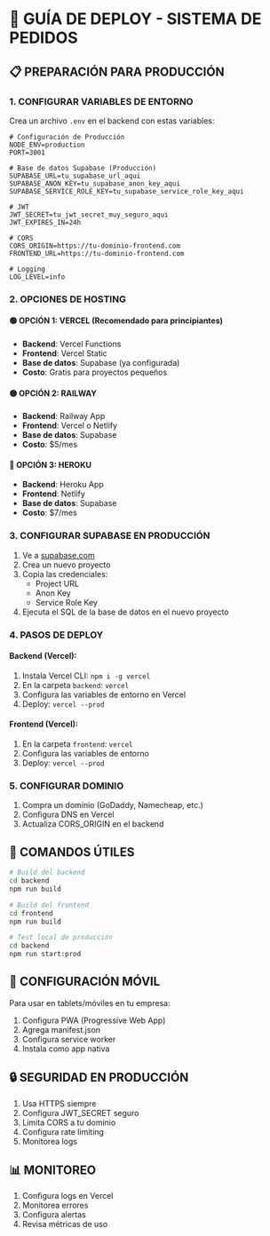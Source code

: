 # 🚀 GUÍA DE DEPLOY - SISTEMA DE PEDIDOS

## 📋 PREPARACIÓN PARA PRODUCCIÓN

### 1. CONFIGURAR VARIABLES DE ENTORNO

Crea un archivo `.env` en el backend con estas variables:

```env
# Configuración de Producción
NODE_ENV=production
PORT=3001

# Base de datos Supabase (Producción)
SUPABASE_URL=tu_supabase_url_aqui
SUPABASE_ANON_KEY=tu_supabase_anon_key_aqui
SUPABASE_SERVICE_ROLE_KEY=tu_supabase_service_role_key_aqui

# JWT
JWT_SECRET=tu_jwt_secret_muy_seguro_aqui
JWT_EXPIRES_IN=24h

# CORS
CORS_ORIGIN=https://tu-dominio-frontend.com
FRONTEND_URL=https://tu-dominio-frontend.com

# Logging
LOG_LEVEL=info
```

### 2. OPCIONES DE HOSTING

#### 🟢 OPCIÓN 1: VERCEL (Recomendado para principiantes)
- **Backend**: Vercel Functions
- **Frontend**: Vercel Static
- **Base de datos**: Supabase (ya configurada)
- **Costo**: Gratis para proyectos pequeños

#### 🟡 OPCIÓN 2: RAILWAY
- **Backend**: Railway App
- **Frontend**: Vercel o Netlify
- **Base de datos**: Supabase
- **Costo**: $5/mes

#### 🔵 OPCIÓN 3: HEROKU
- **Backend**: Heroku App
- **Frontend**: Netlify
- **Base de datos**: Supabase
- **Costo**: $7/mes

### 3. CONFIGURAR SUPABASE EN PRODUCCIÓN

1. Ve a [supabase.com](https://supabase.com)
2. Crea un nuevo proyecto
3. Copia las credenciales:
   - Project URL
   - Anon Key
   - Service Role Key
4. Ejecuta el SQL de la base de datos en el nuevo proyecto

### 4. PASOS DE DEPLOY

#### Backend (Vercel):
1. Instala Vercel CLI: `npm i -g vercel`
2. En la carpeta `backend`: `vercel`
3. Configura las variables de entorno en Vercel
4. Deploy: `vercel --prod`

#### Frontend (Vercel):
1. En la carpeta `frontend`: `vercel`
2. Configura las variables de entorno
3. Deploy: `vercel --prod`

### 5. CONFIGURAR DOMINIO

1. Compra un dominio (GoDaddy, Namecheap, etc.)
2. Configura DNS en Vercel
3. Actualiza CORS_ORIGIN en el backend

## 🔧 COMANDOS ÚTILES

```bash
# Build del backend
cd backend
npm run build

# Build del frontend
cd frontend
npm run build

# Test local de producción
cd backend
npm run start:prod
```

## 📱 CONFIGURACIÓN MÓVIL

Para usar en tablets/móviles en tu empresa:
1. Configura PWA (Progressive Web App)
2. Agrega manifest.json
3. Configura service worker
4. Instala como app nativa

## 🔒 SEGURIDAD EN PRODUCCIÓN

1. Usa HTTPS siempre
2. Configura JWT_SECRET seguro
3. Limita CORS a tu dominio
4. Configura rate limiting
5. Monitorea logs

## 📊 MONITOREO

1. Configura logs en Vercel
2. Monitorea errores
3. Configura alertas
4. Revisa métricas de uso






